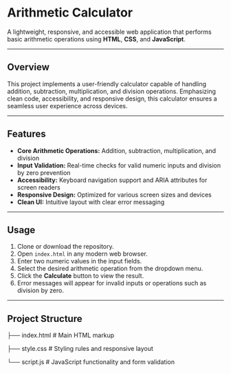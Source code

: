 # Arithmetic Calculator

A lightweight, responsive, and accessible web application that performs basic arithmetic operations using **HTML**, **CSS**, and **JavaScript**.

---

## Overview

This project implements a user-friendly calculator capable of handling addition, subtraction, multiplication, and division operations. Emphasizing clean code, accessibility, and responsive design, this calculator ensures a seamless user experience across devices.

---

## Features

- **Core Arithmetic Operations:** Addition, subtraction, multiplication, and division
- **Input Validation:** Real-time checks for valid numeric inputs and division by zero prevention
- **Accessibility:** Keyboard navigation support and ARIA attributes for screen readers
- **Responsive Design:** Optimized for various screen sizes and devices
- **Clean UI:** Intuitive layout with clear error messaging

---

## Usage

1. Clone or download the repository.
2. Open `index.html` in any modern web browser.
3. Enter two numeric values in the input fields.
4. Select the desired arithmetic operation from the dropdown menu.
5. Click the **Calculate** button to view the result.
6. Error messages will appear for invalid inputs or operations such as division by zero.

---

## Project Structure

├── index.html # Main HTML markup

├── style.css # Styling rules and responsive layout

└── script.js # JavaScript functionality and form validation
